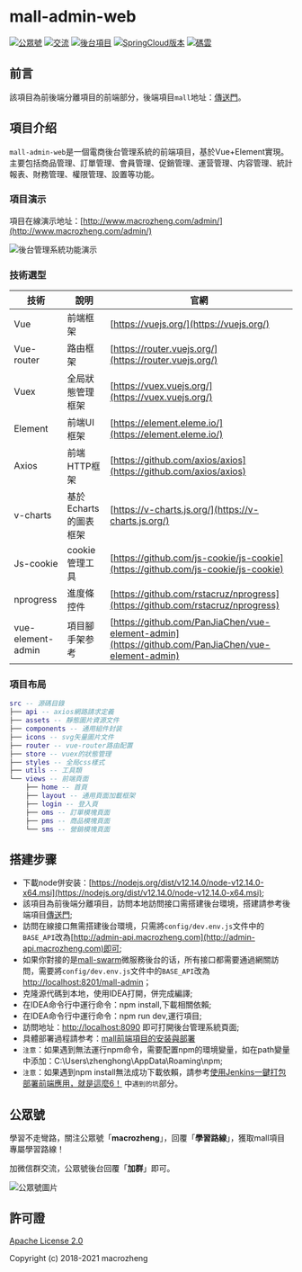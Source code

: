 # mall-admin-web
<p>
  <a href="#公眾號"><img src="http://macro-oss.oss-cn-shenzhen.aliyuncs.com/mall/badge/%E5%85%AC%E4%BC%97%E5%8F%B7-macrozheng-blue.svg" alt="公眾號"></a>
  <a href="#公眾號"><img src="http://macro-oss.oss-cn-shenzhen.aliyuncs.com/mall/badge/%E4%BA%A4%E6%B5%81-%E5%BE%AE%E4%BF%A1%E7%BE%A4-2BA245.svg" alt="交流"></a>
  <a href="https://github.com/macrozheng/mall"><img src="http://macro-oss.oss-cn-shenzhen.aliyuncs.com/mall/badge/%E5%90%8E%E5%8F%B0%E9%A1%B9%E7%9B%AE-mall-blue.svg" alt="後台項目"></a>
  <a href="https://github.com/macrozheng/mall-swarm"><img src="http://macro-oss.oss-cn-shenzhen.aliyuncs.com/mall/badge/Cloud%E7%89%88%E6%9C%AC-mall--swarm-brightgreen.svg" alt="SpringCloud版本"></a>
  <a href="https://gitee.com/macrozheng/mall-admin-web"><img src="http://macro-oss.oss-cn-shenzhen.aliyuncs.com/mall/badge/%E7%A0%81%E4%BA%91-%E9%A1%B9%E7%9B%AE%E5%9C%B0%E5%9D%80-orange.svg" alt="碼雲"></a>
</p>

## 前言

該項目為前後端分離項目的前端部分，後端項目`mall`地址：[傳送門](https://github.com/macrozheng/mall)。

## 項目介绍

`mall-admin-web`是一個電商後台管理系統的前端項目，基於Vue+Element實現。主要包括商品管理、訂單管理、會員管理、促銷管理、運营管理、内容管理、統計報表、財務管理、權限管理、設置等功能。

### 項目演示

項目在線演示地址：[http://www.macrozheng.com/admin/](http://www.macrozheng.com/admin/)  

![後台管理系統功能演示](http://img.macrozheng.com/mall/project/mall_admin_show.png)

### 技術選型

技術 | 說明 | 官網
----|----|----
Vue | 前端框架 | [https://vuejs.org/](https://vuejs.org/)
Vue-router | 路由框架 | [https://router.vuejs.org/](https://router.vuejs.org/)
Vuex | 全局狀態管理框架 | [https://vuex.vuejs.org/](https://vuex.vuejs.org/)
Element | 前端UI框架 | [https://element.eleme.io/](https://element.eleme.io/)
Axios | 前端HTTP框架 | [https://github.com/axios/axios](https://github.com/axios/axios)
v-charts | 基於Echarts的圖表框架 | [https://v-charts.js.org/](https://v-charts.js.org/)
Js-cookie | cookie管理工具 | [https://github.com/js-cookie/js-cookie](https://github.com/js-cookie/js-cookie)
nprogress | 進度條控件 | [https://github.com/rstacruz/nprogress](https://github.com/rstacruz/nprogress)
vue-element-admin | 項目腳手架参考 | [https://github.com/PanJiaChen/vue-element-admin](https://github.com/PanJiaChen/vue-element-admin)

### 項目布局

``` lua
src -- 源碼目錄
├── api -- axios網路請求定義
├── assets -- 靜態圖片資源文件
├── components -- 通用組件封装
├── icons -- svg矢量圖片文件
├── router -- vue-router路由配置
├── store -- vuex的狀態管理
├── styles -- 全局css樣式
├── utils -- 工具類
└── views -- 前端頁面
    ├── home -- 首頁
    ├── layout -- 通用頁面加載框架
    ├── login -- 登入頁
    ├── oms -- 訂單模塊頁面
    ├── pms -- 商品模塊頁面
    └── sms -- 營銷模塊頁面
```

## 搭建步骤
- 下載node併安装：[https://nodejs.org/dist/v12.14.0/node-v12.14.0-x64.msi](https://nodejs.org/dist/v12.14.0/node-v12.14.0-x64.msi);
- 該項目為前後端分離項目，訪問本地訪問接口需搭建後台環境，搭建請参考後端項目[傳送門](https://github.com/macrozheng/mall);
- 訪問在線接口無需搭建後台環境，只需將`config/dev.env.js`文件中的`BASE_API`改為[http://admin-api.macrozheng.com](http://admin-api.macrozheng.com)即可;
- 如果你對接的是[mall-swarm](https://github.com/macrozheng/mall-swarm)微服務後台的话，所有接口都需要通過網關訪問，需要將`config/dev.env.js`文件中的`BASE_API`改為[http://localhost:8201/mall-admin](http://localhost:8201/mall-admin)；
- 克隆源代碼到本地，使用IDEA打開，併完成編譯;
- 在IDEA命令行中運行命令：npm install,下載相關依賴;
- 在IDEA命令行中運行命令：npm run dev,運行項目;
- 訪問地址：[http://localhost:8090](http://localhost:8090) 即可打開後台管理系統頁面;
- 具體部署過程請参考：[mall前端項目的安装與部署](http://www.macrozheng.com/#/deploy/mall_deploy_web)
- `注意`：如果遇到無法運行npm命令，需要配置npm的環境變量，如在path變量中添加：C:\Users\zhenghong\AppData\Roaming\npm;
- `注意`：如果遇到npm install無法成功下載依賴，請参考[使用Jenkins一鍵打包部署前端應用，就是這麼6！](http://www.macrozheng.com/#/reference/jenkins_vue) 中`遇到的坑`部分。

## 公眾號

學習不走彎路，關注公眾號「**macrozheng**」，回覆「**學習路線**」，獲取mall項目專屬學習路線！

加微信群交流，公眾號後台回覆「**加群**」即可。

![公眾號圖片](http://macro-oss.oss-cn-shenzhen.aliyuncs.com/mall/banner/qrcode_for_macrozheng_258.jpg)

## 許可證

[Apache License 2.0](https://github.com/macrozheng/mall-admin-web/blob/master/LICENSE)

Copyright (c) 2018-2021 macrozheng

